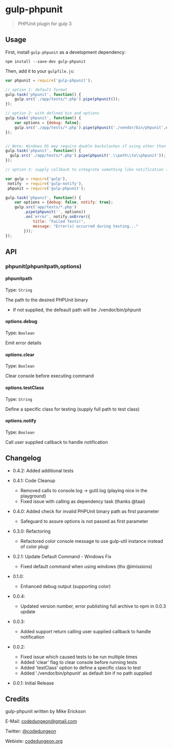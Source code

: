 # gulp-phpunit
> PHPUnit plugin for gulp 3

## Usage

First, install `gulp-phpunit` as a development dependency:

```shell
npm install --save-dev gulp-phpunit
```

Then, add it to your `gulpfile.js`:

```javascript
var phpunit = require('gulp-phpunit');

// option 1: default format
gulp.task('phpunit', function() {
	gulp.src('./app/tests/*.php').pipe(phpunit());
});

// option 2: with defined bin and options
gulp.task('phpunit', function() {
	var options = {debug: false};
	gulp.src('./app/tests/*.php').pipe(phpunit('./vendor/bin/phpunit',options));
});


// Note: Windows OS may require double backslashes if using other than default location (option 1)
gulp.task('phpunit', function() {
  gulp.src('./app/tests/*.php').pipe(phpunit('.\\path\\to\\phpunit'));
});

// option 3: supply callback to integrate something like notification (using gulp-notify)

var gulp = require('gulp'),
 notify  = require('gulp-notify'),
 phpunit = require('gulp-phpunit');

gulp.task('phpunit', function() {
	var options = {debug: false, notify: true};
	gulp.src('app/tests/*.php')
		.pipe(phpunit('', options))
		.on('error', notify.onError({
			title: "Failed Tests!",
			message: "Error(s) occurred during testing..."
		}));
});

```

## API

### phpunit(phpunitpath,options)

#### phpunitpath

Type: `String`

The path to the desired PHPUnit binary
- If not supplied, the defeault path will be ./vendor/bin/phpunit

#### options.debug
Type: `Boolean`

Emit error details

#### options.clear
Type: `Boolean`

Clear console before executing command

#### options.testClass
Type: `String`

Define a specific class for testing (supply full path to test class)

#### options.notify
Type: `Boolean`

Call user supplied callback to handle notification

## Changelog

- 0.4.2: Added additional tests

- 0.4.1: Code Cleanup
    - Removed calls to console.log -> gutil.log (playing nice in the playground)
    - Fixed issue with calling as dependency task (thanks @taai)

- 0.4.0: Added check for invalid PHPUnit binary path as first parameter
    - Safeguard to assure options is not passed as first parameter

- 0.3.0: Refactoring
    - Refactored color console message to use gulp-util instance instead of color plugi

- 0.2.1: Update Default Command - Windows Fix
    - Fixed default command when using windows (thx @imissions)

- 0.1.0:
    - Enhanced debug output (supporting color)

- 0.0.4:
    - Updated version number, error publishing full archive to npm in 0.0.3 update

- 0.0.3:
    - Added support return calling user supplied callback to handle notification

- 0.0.2:
    - Fixed issue which caused tests to be run multiple times
    - Added 'clear' flag to clear console before running tests
    - Added 'testClass' option to define a specific class to test
    - Added './vendor/bin/phpunit' as default bin if no path supplied

- 0.0.1: Initial Release

## Credits

gulp-phpunit written by Mike Erickson

E-Mail: [codedungeon@gmail.com](mailto:codedungeon@gmail.com)

Twitter: [@codedungeon](http://twitter.com/codedungeon)

Webiste: [codedungeon.org](http://codedungeon.org)